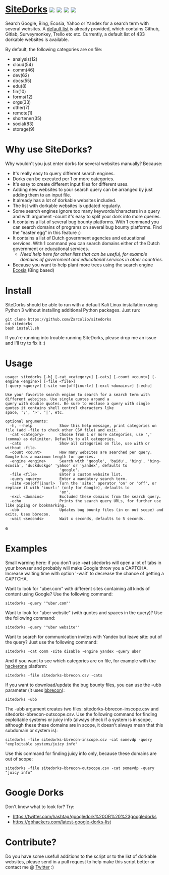 # [SiteDorks](https://github.com/Zarcolio/sitedorks) ![](https://img.shields.io/github/license/Zarcolio/sitedorks) ![](https://img.shields.io/github/forks/Zarcolio/sitedorks) ![](https://img.shields.io/github/stars/Zarcolio/sitedorks) ![](https://img.shields.io/github/issues/Zarcolio/sitedorks)
Search Google, Bing, Ecosia, Yahoo or Yandex for a search term with several websites. A [default list](https://github.com/Zarcolio/sitedorks/blob/master/sitedorks.csv) is already provided, which contains Github, Gitlab, Surveymonkey, Trello etc etc. Currently, a default list of 433 dorkable websites is available.

By default, the following categories are on file: 

* analysis(12)
* cloud(54) 
* comm(46)
* dev(62)
* docs(55)
* edu(8)
* fin(10)
* forms(12)
* orgs(33)
* other(7)
* remote(1)
* shortener(35)
* social(83)
* storage(9)

# Why use SiteDorks?
Why wouldn't you just enter dorks for several websites manually? Because:
* It's really easy to query different search engines.
* Dorks can be executed per 1 or more categories.
* It's easy to create different input files for different uses.
* Adding new websites to your search query can be arranged by just adding them to an input file.
* It already has a lot of dorkable websites included.
* The list with dorkable websites is updated regularly.
* Some search engines ignore too many keywords/characters in a query and with argument -count it's easy to split your dork into more queries.
* It contains a list of several bug bounty platforms. With 1 command you can search domains of programs on several bug bounty platforms. Find the "easter egg" in this feature :)
* It contains a list of Dutch government agencies and educational services. With 1 command you can search domains either of the Dutch government or educational services.
  * *Need help here for other lists that can be useful, for example domains of government and educational services in other countries.*
* Because you want to help plant more trees using the search engine [Ecosia](https://www.ecosia.org) (Bing based)

# Install
SiteDorks should be able to run with a default Kali Linux installation using Python 3 without installing additional Python packages.
Just run:
```
git clone https://github.com/Zarcolio/sitedorks
cd sitedorks
bash install.sh
```
If you're running into trouble running SiteDorks, please drop me an issue and I'll try to fix it :)

# Usage
```
usage: sitedorks [-h] [-cat <category>] [-cats] [-count <count>] [-engine <engine>] [-file <file>]
[-query <query>] [-site <on|off|inurl>] [-excl <domains>] [-echo]

Use your favorite search engine to search for a search term with different websites. Use single quotes around a
query with double quotes. Be sure to enclose a query with single quotes it contains shell control characters like
space, ';', '>', '|', etc.

optional arguments:
  -h, --help            Show this help message, print categories on file (add -file to check other CSV file) and exit.
  -cat <category>       Choose from 1 or more categories, use ',' (comma) as delimiter. Defaults to all categories.
  -cats                 Show all categories on file, use with or without -file.
  -count <count>        How many websites are searched per query. Google has a maximum length for queries.
  -engine <engine>      Search with 'google', 'baidu', 'bing', 'bing-ecosia', 'duckduckgo' 'yahoo' or 'yandex', defaults to 
                        'google'.
  -file <file>          Enter a custom website list.
  -query <query>        Enter a mandatory search term.
  -site <on|off|inurl>  Turn the 'site:' operator 'on' or 'off', or replace it with 'inurl:' (only for Google), defaults to 
                        'on'.
  -excl <domains>       Excluded these domains from the search query.
  -echo                 Prints the search query URLs, for further use like piping or bookmarking.
  -ubb                  Updates bug bounty files (in en out scope) and exits. Uses bbrecon.
  -wait <seconds>       Wait x seconds, defaults to 5 seconds.
```
e
# Examples
Small warning here: if you don't use **-cat** sitedorks will open a lot of tabs in your browser and probably will make Google throw you a CAPTCHA. Increase waiting time with option '-wait' to decrease the chance of getting a CAPTCHA.

Want to look for "uber.com" with different sites containing all kinds of content using Google? Use the following command:
```
sitedorks -query '"uber.com"'
```
Want to look for "uber website" (with quotes and spaces in the query)? Use the following command:
```
sitedorks -query '"uber website"'
```
Want to search for communication invites with Yandex but leave site: out of the query? Just use the following command:
```
sitedorks -cat comm -site disable -engine yandex -query uber
```
And if you  want to see which categories are on file, for example with the [hackerone](https://www.hackerone.com) platform:
```
sitedorks -file sitedorks-bbrecon.csv -cats
```
If you want to download/update the bug bounty files, you can use the -ubb parameter (it uses [bbrecon](https://github.com/serain/bbrecon)):
```
sitedorks -ubb
```
The -ubb argument creates two files: sitedorks-bbrecon-inscope.csv and sitedorks-bbrecon-outscope.csv.
Use the following command for finding exploitable systems or juicy info (always check if a system is in scope, although these these domains are in scope, it doesn't always mean that this subdomain or system is):
```
sitedorks -file sitedorks-bbrecon-inscope.csv -cat somevdp -query "exploitable systems/juicy info"
```
Use this command for finding juicy info only, because these domains are out of scope:
```
sitedorks -file sitedorks-bbrecon-outscope.csv -cat somevdp -query "juicy info"
```

# Google Dorks
Don't know what to look for? 
Try:
* https://twitter.com/hashtag/googledork%20OR%20%23googledorks
* https://gbhackers.com/latest-google-dorks-list

# Contribute?
Do you have some usefull additions to the script or to the list of dorkable websites, please send in a pull request to help make this script better or contact me @ [Twitter](https://twitter.com/zarcolio) :)
